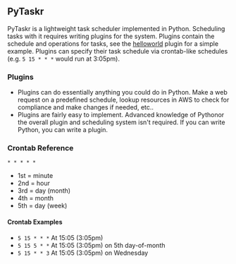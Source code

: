 ## PyTaskr

PyTaskr is a lightweight task scheduler implemented in Python.  Scheduling tasks with it requires writing plugins for the system.  Plugins contain the schedule and operations for tasks, see the [helloworld](src/plugins/helloworld) plugin for a simple example.  Plugins can specify their task schedule via crontab-like schedules (e.g. `5 15 * * *` would run at 3:05pm).

### Plugins
* Plugins can do essentially anything you could do in Python.  Make a web request on a predefined schedule, lookup resources in AWS to check for compliance and make changes if needed, etc..
* Plugins are fairly easy to implement.  Advanced knowledge of Pythonor the overall plugin and scheduling system isn't required.  If you can write Python, you can write a plugin.

### Crontab Reference
`* * * * *`

* 1st = minute
* 2nd = hour
* 3rd = day (month)
* 4th = month
* 5th = day (week)

#### Crontab Examples

* `5 15 * * *` At 15:05 (3:05pm)
* `5 15 5 * *` At 15:05 (3:05pm) on 5th day-of-month
* `5 15 * * 3` At 15:05 (3:05pm) on Wednesday